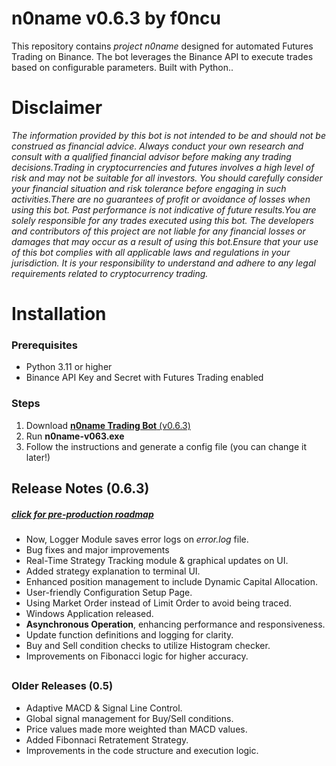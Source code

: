 
# n0name v0.6.3 by f0ncu
This repository contains *project n0name* designed for automated Futures Trading on Binance. The bot leverages the Binance API to execute trades based on configurable parameters. Built with Python..

# Disclaimer

*The information provided by this bot is not intended to be and should not be construed as financial advice. Always conduct your own research and consult with a qualified financial advisor before making any trading decisions.Trading in cryptocurrencies and futures involves a high level of risk and may not be suitable for all investors. You should carefully consider your financial situation and risk tolerance before engaging in such activities.There are no guarantees of profit or avoidance of losses when using this bot. Past performance is not indicative of future results.You are solely responsible for any trades executed using this bot. The developers and contributors of this project are not liable for any financial losses or damages that may occur as a result of using this bot.Ensure that your use of this bot complies with all applicable laws and regulations in your jurisdiction. It is your responsibility to understand and adhere to any legal requirements related to cryptocurrency trading.*
#
# Installation
### Prerequisites
- Python 3.11 or higher
- Binance API Key and Secret with Futures Trading enabled

### Steps
1. Download [**n0name Trading Bot** (v0.6.3)](https://github.com/firatoncu/noname/releases/download/noname-v063/n0name-v0-6-3.exe)
2. Run **n0name-v063.exe** 
3. Follow the instructions and generate a config file (you can change it later!)  

## Release Notes (0.6.3) 
##### *[click for pre-production roadmap](https://github.com/users/firatoncu/projects/3/views/2?filterQuery=-status%3A%22In+review%22)*
- Now, Logger Module saves error logs on *error.log* file. 
- Bug fixes and major improvements
- Real-Time Strategy Tracking module & graphical updates on UI.
- Added strategy explanation to terminal UI.
- Enhanced position management to include Dynamic Capital Allocation.
- User-friendly Configuration Setup Page.
- Using Market Order instead of Limit Order to avoid being traced.
- Windows Application released.
- **Asynchronous Operation**, enhancing performance and responsiveness.
- Update function definitions and logging for clarity.
- Buy and Sell condition checks to utilize Histogram checker.
- Improvements on Fibonacci logic for higher accuracy.
##
### Older Releases (0.5)
- Adaptive MACD & Signal Line Control.
- Global signal management for Buy/Sell conditions.
- Price values made more weighted than MACD values.
- Added Fibonnaci Retratement Strategy.
- Improvements in the code structure and execution logic.
